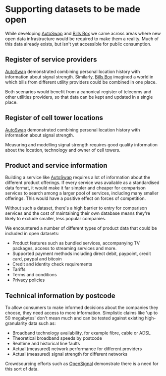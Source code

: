# Supporting datasets to be made open

While developing [AutoSwap](/scenario-1-choosing-the-best-mobile-network-operator) and [Bills Box](/scenario-2-managing-utility-bills-in-a-shared-household) we came across areas where new open data infrastructure would be required to make them a reality. Much of this data already exists, but isn't yet accessible for public consumption.

## Register of service providers

[AutoSwap](/scenario-1-choosing-the-best-mobile-network-operator) demonstrated combining personal location history with information about signal strength. Similarly, [Bills Box](/scenario-2-managing-utility-bills-in-a-shared-household) imagined a world in which bills from different utility providers could be combined in one place.

Both scenarios would benefit from a canonical register of telecoms and other utilities providers, so that data can be kept and updated in a single place.


## Register of cell tower locations

[AutoSwap](/scenario-1-choosing-the-best-mobile-network-operator) demonstrated combining personal location history with information about signal strength.

Measuring and modelling signal strength requires good quality information about the location, technology and owner of cell towers.

## Product and service information

Building a service like [AutoSwap](/scenario-1-choosing-the-best-mobile-network-operator) requires a lot of information about the different product offerings.
If every service was available as a standardised data format, it would make it far simpler and cheaper for comparison services to search among a larger pool of services, including many smaller offerings. This would have a positive effect on forces of competition.

Without such a dataset, there's a high barrier to entry for comparison services and the cost of maintaining their own database means they're likely to exclude smaller, less popular companies.

We encountered a number of different types of product data that could be included in open datasets:

* Product features such as bundled services, accompanying TV packages, access to streaming services and more.
* Supported payment methods including direct debit, paypoint, credit card, paypal and bitcoin
* Credit and identity check requirements
* Tariffs
* Terms and conditions
* Privacy policies

## Technical information by postcode

To allow consumers to make informed decisions about the companies they choose, they need access to more information. Simplistic claims like 'up to 50 megabytes' don't mean much and can be tested against existing high-granularity data such as:

* Broadband technology availability, for example fibre, cable or ADSL
* Theoretical broadband speeds by postcode
* Realtime and historical line faults
* Actual (measured) network performance for different providers
* Actual (measured) signal strength for different networks

Crowdsourcing efforts such as [OpenSignal](https://opensignal.com/networks) demonstrate there is a need for this sort of data.
